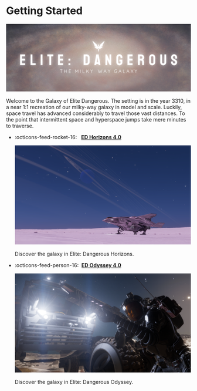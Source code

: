 # Getting Started

![The Milky Way Galaxy](../assets/images/milkyway_named.png)

Welcome to the Galaxy of Elite Dangerous. The setting is in the year 3310, in a near 1:1 recreation of our milky-way galaxy in model and scale. Luckily, space travel has advanced considerably to travel those vast distances. To the point that intermittent space and hyperspace jumps take mere minutes to traverse.

<div class="grid cards" markdown>

-   :octicons-feed-rocket-16: &nbsp; __[ED Horizons 4.0](edh.md)__

    ![Horizons](../assets/images/edh_banner.png)

    Discover the galaxy in Elite: Dangerous Horizons.

-   :octicons-feed-person-16:&nbsp; __[ED Odyssey 4.0](edo.md)__

    ![Odyssey](../assets/images/edo_banner.png)

    Discover the galaxy in Elite: Dangerous Odyssey.

</div>

